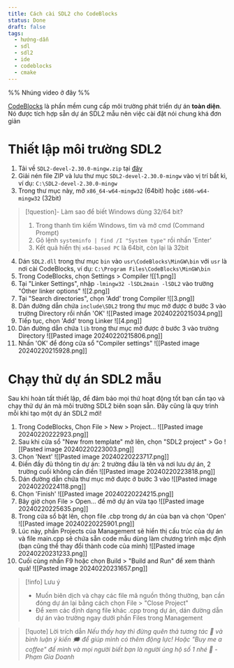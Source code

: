 ```yaml
---
title: Cách cài SDL2 cho CodeBlocks
status: Done
draft: false
tags:
  - hướng-dẫn
  - sdl
  - sdl2
  - ide
  - codeblocks
  - cmake
---
```

%% Nhúng video ở đây %%

[CodeBlocks](https://www.codeblocks.org/) là phần mềm cung cấp môi trường phát triển dự án **toàn diện**. Nó được tích hợp sẵn dự án SDL2 mẫu nên việc cài đặt nói chung khá đơn giản

# Thiết lập môi trường SDL2 
1. Tải về `SDL2-devel-2.30.0-mingw.zip` tại [đây](https://github.com/libsdl-org/SDL/releases/tag/release-2.30.0)
2. Giải nén file ZIP và lưu thư mục  `SDL2-devel-2.30.0-mingw` vào vị trí bất kì, ví dụ: `C:\SDL2-devel-2.30.0-mingw`
3. Trong thư mục này, mở `x86_64-w64-mingw32` (64bit) hoặc `i686-w64-mingw32` (32bit) 

> [!question]- Làm sao để biết Windows dùng 32/64 bit?
> 1. Trong thanh tìm kiếm Windows, tìm và mở cmd (Command Prompt)
> 2. Gõ lệnh `systeminfo | find /I "System type"` rồi nhấn 'Enter'
> 3. Kết quả hiển thị `x64-based PC` là 64bit, còn lại là 32bit

4. Dán `SDL2.dll` trong thư mục `bin` vào `usr\CodeBlocks\MinGW\bin` với `usr` là nơi cài CodeBlocks, ví dụ: `C:\Program Files\CodeBlocks\MinGW\bin`
5. Trong CodeBlocks, chọn Settings > Compiler 
![[1.png]]
6. Tại "Linker Settings", nhập `-lmingw32 -lSDL2main -lSDL2` vào trường "Other linker options" 
![[2.png]]
7. Tại "Search directories", chọn 'Add' trong Compiler
![[3.png]]
8. Dán đường dẫn chứa `include\SDL2` trong thư mục mở được ở bước 3 vào trường Directory rồi nhấn 'OK'
![[Pasted image 20240220215034.png]]
9. Tiếp tục, chọn 'Add' trong Linker
![[4.png]]
10. Dán đường dẫn chứa `lib` trong thư mục mở được ở bước 3 vào trường Directory
![[Pasted image 20240220215806.png]]
11. Nhấn 'OK' để đóng cửa sổ "Compiler settings"
![[Pasted image 20240220215928.png]]

# Chạy thử dự án SDL2 mẫu
Sau khi hoàn tất thiết lập, để đảm bảo mọi thứ hoạt động tốt bạn cần tạo và chạy thử dự án mà môi trường SDL2 biên soạn sẵn. Đây cũng là quy trình mỗi khi tạo một dự án SDL2 mới!

1. Trong CodeBlocks, Chọn File > New > Project...
![[Pasted image 20240220222923.png]]
2. Sau khi cửa sổ "New from template" mở lên, chọn "SDL2 project" > Go
![[Pasted image 20240220223003.png]]
3. Chọn 'Next'
![[Pasted image 20240220223717.png]]
4. Điền đầy đủ thông tin dự án: 2 trường đầu là tên và nơi lưu dự án, 2 trường cuối không cần điền 
![[Pasted image 20240220223818.png]]
5. Dán đường dẫn chứa thư mục mở được ở bước 3 vào
![[Pasted image 20240220224118.png]]
6. Chọn 'Finish'
![[Pasted image 20240220224215.png]]
7. Bây giờ chọn File > Open... để mở dự án vừa tạo
![[Pasted image 20240220225635.png]]
8. Trong cửa sổ bật lên, chọn file .cbp trong dự án của bạn và chọn 'Open'
![[Pasted image 20240220225901.png]]
9. Lúc này, phần Projects của Management sẽ hiển thị cấu trúc của dự án và file main.cpp sẽ chứa sẵn code mẫu dùng làm chương trình mặc định (bạn cũng thể thay đổi thành code của mình)
![[Pasted image 20240220231233.png]]
10. Cuối cùng nhấn F9 hoặc chọn Build > "Build and Run" để xem thành quả!
![[Pasted image 20240220231657.png]]

> [!info] Lưu ý
> - Muốn biên dịch và chạy các file mã nguồn thông thường, bạn cần đóng dự án lại bằng cách chọn File > "Close Project"
> - Để xem các định dạng file khác .cpp trong dự án, dán đường dẫn dự án vào trường ngay dưới phần Files trong Management

> [!quote] Lời trích dẫn
> *Nếu thấy hay thì đừng quên thả tương tác 💛 và bình luận ý kiến 🗯️ để giúp mình có thêm động lực! Hoặc "Buy me a coffee" để mình và mọi người biết bạn là người ủng hộ số 1 nhé 🎉 - Phạm Gia Doanh*
